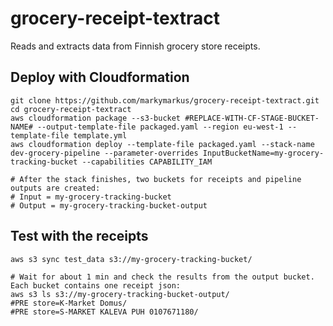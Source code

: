 # grocery-receipt-textract

Reads and extracts data from Finnish grocery store receipts. 

## Deploy with Cloudformation
```
git clone https://github.com/markymarkus/grocery-receipt-textract.git
cd grocery-receipt-textract
aws cloudformation package --s3-bucket #REPLACE-WITH-CF-STAGE-BUCKET-NAME# --output-template-file packaged.yaml --region eu-west-1 --template-file template.yml
aws cloudformation deploy --template-file packaged.yaml --stack-name dev-grocery-pipeline --parameter-overrides InputBucketName=my-grocery-tracking-bucket --capabilities CAPABILITY_IAM

# After the stack finishes, two buckets for receipts and pipeline outputs are created:
# Input = my-grocery-tracking-bucket
# Output = my-grocery-tracking-bucket-output
```

## Test with the receipts
```
aws s3 sync test_data s3://my-grocery-tracking-bucket/

# Wait for about 1 min and check the results from the output bucket. Each bucket contains one receipt json:
aws s3 ls s3://my-grocery-tracking-bucket-output/
#PRE store=K-Market Domus/
#PRE store=S-MARKET KALEVA PUH 0107671180/
```